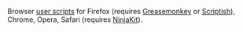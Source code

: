 Browser [user scripts](http://wiki.greasespot.net/User_script) for Firefox (requires [Greasemonkey](https://github.com/greasemonkey/greasemonkey) or [Scriptish](https://github.com/scriptish/scriptish)), Chrome, Opera, Safari (requires [NinjaKit](https://github.com/os0x/NinjaKit)).